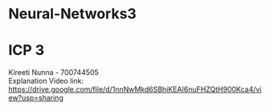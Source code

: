 # Neural-Networks3
# ICP 3
Kireeti Nunna - 700744505   
Explanation Video link: https://drive.google.com/file/d/1nnNwMkd6SBhiKEAI6nuFHZQtH900Kca4/view?usp=sharing
